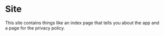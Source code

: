 # Site

This site contains things like an index page that tells you about the app and a page for the privacy policy.
